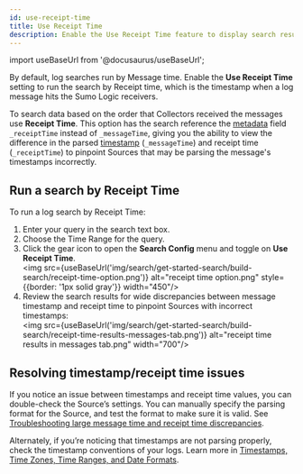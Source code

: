 ```yaml
---
id: use-receipt-time
title: Use Receipt Time
description: Enable the Use Receipt Time feature to display search results in the order that the Collector received the messages in milliseconds.
---
```


import useBaseUrl from '@docusaurus/useBaseUrl';

By default, log searches run by Message time. Enable the **Use Receipt Time** setting to run the search by Receipt time, which is the timestamp when a log message hits the Sumo Logic receivers.

To search data based on the order that Collectors received the messages use **Receipt Time**. This option has the search reference the [metadata](../search-basics/built-in-metadata.md) field `_receiptTime` instead of `_messageTime`, giving you the ability to view the difference in the parsed [timestamp](/docs/send-data/reference-information/time-reference) (`_messageTime`) and receipt time (`_receiptTime`) to pinpoint Sources that may be parsing the message's timestamps incorrectly.

## Run a search by Receipt Time

To run a log search by Receipt Time:

1. Enter your query in the search text box.
1. Choose the Time Range for the query.
1. Click the gear icon to open the **Search Config** menu and toggle on **Use Receipt Time**.<br/><img src={useBaseUrl('img/search/get-started-search/build-search/receipt-time-option.png')} alt="receipt time option.png" style={{border: '1px solid gray'}} width="450"/>
1. Review the search results for wide discrepancies between message timestamp and receipt time to pinpoint Sources with incorrect timestamps:<br/><img src={useBaseUrl('img/search/get-started-search/build-search/receipt-time-results-messages-tab.png')} alt="receipt time results in messages tab.png" width="700"/>

## Resolving timestamp/receipt time issues

If you notice an issue between timestamps and receipt time values, you can double-check the Source’s settings. You can manually specify the parsing format for the Source, and test the format to make sure it is valid. See [Troubleshooting large message time and receipt time discrepancies](/docs/send-data/collector-faq/#troubleshooting-time-discrepancies).

Alternately, if you’re noticing that timestamps are not parsing properly, check the timestamp conventions of your logs. Learn more in [Timestamps, Time Zones, Time Ranges, and Date Formats](/docs/send-data/reference-information/time-reference).
